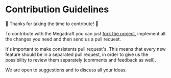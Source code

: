 # Contribution Guidelines

:tada: Thanks for taking the time to contribute! :tada:

To contribute with the Megadraft you can just [fork the project](https://github.com/globocom/megadraft/fork_select), implement all the changes you need and then send us a pull request. 

It's important to make consistents pull request's. This means that every new feature should be in a separated pull request, in order to give us the possibility to review them separately (comments and feedback as well).

We are open to suggestions and to discuss all your ideas.
